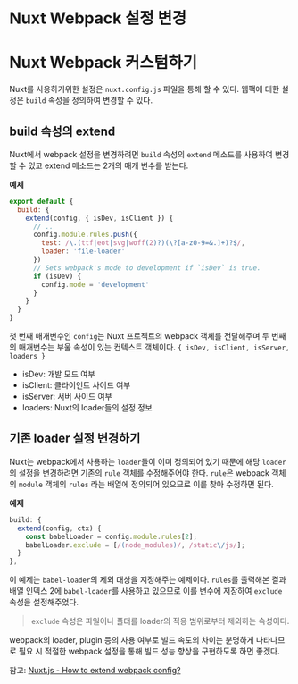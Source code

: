 # Nuxt Webpack 설정 변경

# Nuxt Webpack 커스텀하기

Nuxt를 사용하기위한 설정은 `nuxt.config.js` 파일을 통해 할 수 있다. 웹팩에 대한 설정은 `build` 속성을 정의하여 변경할 수 있다.

## build 속성의 extend

Nuxt에서 webpack 설정을 변경하려면 `build` 속성의 `extend` 메소드를 사용하여 변경할 수 있고 extend 메소드는 2개의 매개 변수를 받는다.

**예제**

```jsx
export default {
  build: {
    extend(config, { isDev, isClient }) {
      // ..
      config.module.rules.push({
        test: /\.(ttf|eot|svg|woff(2)?)(\?[a-z0-9=&.]+)?$/,
        loader: 'file-loader'
      })
      // Sets webpack's mode to development if `isDev` is true.
      if (isDev) {
        config.mode = 'development'
      }
    }
  }
}
```

첫 번째 매개변수인 `config`는 Nuxt 프로젝트의 webpack 객체를 전달해주며 두 번째의 매개변수는 부울 속성이 있는 컨텍스트 객체이다. `{ isDev, isClient, isServer, loaders }`

- isDev: 개발 모드 여부
- isClient: 클라이언트 사이드 여부
- isServer: 서버 사이드 여부
- loaders: Nuxt의 loader들의 설정 정보

## 기존 loader 설정 변경하기

Nuxt는 webpack에서 사용하는 `loader`들이 이미 정의되어 있기 때문에 해당 `loader`의 설정을 변경하려면 기존의 `rule` 객체를 수정해주어야 한다. `rule`은 webpack 객체의 `module` 객체의 `rules` 라는 배열에 정의되어 있으므로 이를 찾아 수정하면 된다.

**예제**

```jsx
build: {
  extend(config, ctx) {
    const babelLoader = config.module.rules[2];
    babelLoader.exclude = [/(node_modules)/, /static\/js/];
  }
},
```

이 예제는 `babel-loader`의 제외 대상을 지정해주는 예제이다. `rules`를 출력해본 결과 배열 인덱스 2에
`babel-loader`를 사용하고 있으므로 이를 변수에 저장하여 `exclude` 속성을 설정해주었다.

> `exclude` 속성은 파일이나 폴더를 loader의 적용 범위로부터 제외하는 속성이다.

webpack의 loader, plugin 등의 사용 여부로 빌드 속도의 차이는 분명하게 나타나므로 필요 시 적절한 webpack 설정을 통해 빌드 성능 향상을 구현하도록 하면 좋겠다.

참고: [Nuxt.js - How to extend webpack config?](https://nuxtjs.org/faq/extend-webpack/)